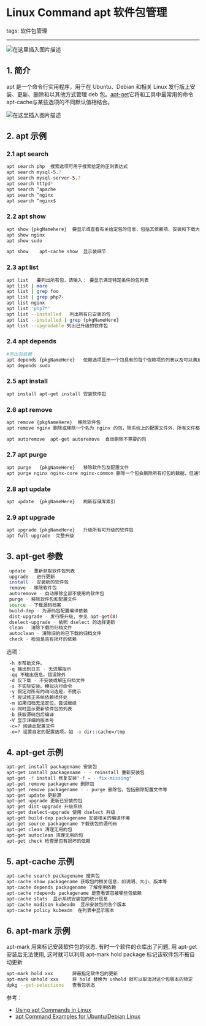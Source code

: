 # Linux Command apt 软件包管理
tags: 软件包管理




------------

![在这里插入图片描述](https://img-blog.csdnimg.cn/403fbbebe54c4195b3eee17b6ab64188.gif#pic_center)

##  1. 简介
apt 是一个命令行实用程序，用于在 Ubuntu、Debian 和相关 Linux 发行版上安装、更新、删除和以其他方式管理 deb 包。[apt-get](https://linux.die.net/man/8/apt-get)它将和工具中最常用的命令apt-cache与某些选项的不同默认值相结合。


![在这里插入图片描述](https://img-blog.csdnimg.cn/f75a130c05ac4ed3b0367ac54a2349a5.webp#pic_center)
## 2. apt  示例
### 2.1 apt search
```bash
apt search php  搜索选项可用于搜索给定的正则表达式
apt search mysql-5.?
apt search mysql-server-5.?
apt search httpd*
apt search ^apache
apt search ^nginx
apt search ^nginx$
```
###  2.2  apt show
```bash
apt show {pkgNamehere}  要显示或查看有关给定包的信息，包括其依赖项、安装和下载大小、包的可用来源、包内容的描述等等
apt show nginx
apt show sudo

apt show	apt-cache show	显示装细节
```
### 2.3 apt list
```bash
apt list   要列出所有包，请输入： 要显示满足特定条件的包列表
apt list | more
apt list | grep foo
apt list | grep php7-
apt list nginx
apt list 'php7*'
apt list --installed   列出所有已安装的包
apt list --installed | grep {pkgNameHere}
apt list --upgradable 列出已升级的软件包
```
###  2.4 apt depends
```bash
#列出包依赖
apt depends {pkgNameHere}   依赖选项显示一个包具有的每个依赖项的列表以及可以满足该依赖项的所有可能的其他包。
apt depends sudo
```
###  2.5 apt install
```bash
apt install	apt-get install	安装软件包
```
### 2.6 apt remove
```bash
apt remove {pkgNameHere}  移除软件包
apt remove nginx 删除或移除一个名为 nginx 的包，除系统上的配置文件外，所有文件都将被删除。

apt autoremove	apt-get autoremove	自动删除不需要的包
```

###  2.7 apt purge
```bash
apt purge	{pkgNameHere}	移除软件包及配置文件
apt purge nginx nginx-core nginx-common 删除一个包会删除所有打包的数据，但通常会留下小的（修改过的）用户配置文件，以防删除是意外的。
```
###  2.8 apt update
```bash
apt update	{pkgNameHere}	刷新存储库索引
```
###  2.9 apt upgrade

```bash
apt upgrade	{pkgNameHere}	升级所有可升级的软件包
apt full-upgrade  完整升级
```


## 3. apt-get 参数

```bash
 update - 重新获取软件包列表  
 upgrade - 进行更新  
 install - 安装新的软件包  
 remove - 移除软件包  
 autoremove - 自动移除全部不使用的软件包  
 purge - 移除软件包和配置文件  
 source - 下载源码档案  
 build-dep - 为源码包配置编译依赖  
 dist-upgrade - 发行版升级, 参见 apt-get(8)  
 dselect-upgrade - 依照 dselect 的选择更新  
 clean - 清除下载的归档文件  
 autoclean - 清除旧的的已下载的归档文件  
 check - 检验是否有损坏的依赖  
```

  
选项：  

```bash
 -h 本帮助文件。  
 -q 输出到日志 - 无进展指示  
 -qq 不输出信息，错误除外  
 -d 仅下载 - 不安装或解压归档文件  
 -s 不实际安装。模拟执行命令  
 -y 假定对所有的询问选是，不提示  
 -f 尝试修正系统依赖损坏处  
 -m 如果归档无法定位，尝试继续  
 -u 同时显示更新软件包的列表  
 -b 获取源码包后编译  
 -V 显示详细的版本号  
 -c=? 阅读此配置文件  
 -o=? 设置自定的配置选项，如 -o dir::cache=/tmp  
```

## 4. apt-get 示例
```bash
apt-get install packagename 安装包
apt-get install packagename - - reinstall 重新安装包
apt-get -f install 修复安装"-f = --fix-missing"
apt-get remove packagename 删除包
apt-get remove packagename - - purge 删除包，包括删除配置文件等
apt-get update 更新源
apt-get upgrade 更新已安装的包
apt-get dist-upgrade 升级系统
apt-get dselect-upgrade 使用 dselect 升级
apt-get build-dep packagename 安装相关的编译环境
apt-get source packagename 下载该包的源代码
apt-get clean 清理无用的包
apt-get autoclean 清理无用的包
apt-get check 检查是否有损坏的依赖
```



## 5. apt-cache 示例
```bash
apt-cache search packagename 搜索包
apt-cache show packagename 获取包的相关信息，如说明、大小、版本等
apt-cache depends packagename 了解使用依赖
apt-cache rdepends packagename 是查看该包被哪些包依赖
apt-cache stats  显示系统安装包的统计信息
apt-cache madison kubeadm  显示安装包的各个版本
apt-cache policy kubeadm  在列表中显示版本
```




## 6.  apt-mark 示例
apt-mark 用来标记安装软件包的状态. 有时一个软件的仓库出了问题, 用 apt-get 安装后无法使用, 这时就可以利用 apt-mark hold package 标记该软件包不被自动更新
```bash
apt-mark hold xxx       屏蔽指定软件包的更新
apt-mark unhold xxx     将 hold 替换为 unhold 就可以取消对这个包版本的锁定
dpkg --get-selections   查看包状态
```

参考：
 - [Using apt Commands in Linux](https://itsfoss.com/apt-command-guide/)
 - [apt Command Examples for Ubuntu/Debian Linux](https://www.cyberciti.biz/faq/ubuntu-lts-debian-linux-apt-command-examples/)

